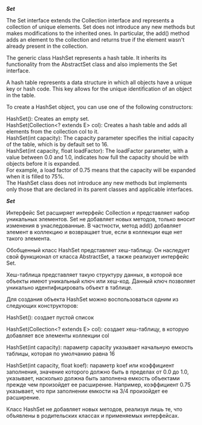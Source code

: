 ***Set***  

The Set interface extends the Collection interface and represents a collection of unique elements. Set does not introduce any new methods but makes modifications to the inherited ones. In particular, the add() method adds an element to the collection and returns true if the element wasn't already present in the collection.

The generic class HashSet represents a hash table. It inherits its functionality from the AbstractSet class and also implements the Set interface.

A hash table represents a data structure in which all objects have a unique key or hash code. This key allows for the unique identification of an object in the table.

To create a HashSet object, you can use one of the following constructors:  

HashSet(): Creates an empty set.  
HashSet(Collection<? extends E> col): Creates a hash table and adds all elements from the collection col to it.    
HashSet(int capacity): The capacity parameter specifies the initial capacity of the table, which is by default set to 16.  
HashSet(int capacity, float loadFactor): The loadFactor parameter, with a value between 0.0 and 1.0, indicates how full the capacity should be with objects before it is expanded.  
For example, a load factor of 0.75 means that the capacity will be expanded when it is filled to 75%.  
The HashSet class does not introduce any new methods but implements only those that are declared in its parent classes and applicable interfaces.











***Set***

Интерфейс Set расширяет интерфейс Collection и представляет набор уникальных элементов. Set не добавляет новых методов, только вносит изменения в унаследованные. В частности, метод add() добавляет элемент в коллекцию и возвращает true, если в коллекции еще нет такого элемента.

Обобщенный класс HashSet представляет хеш-таблицу. Он наследует свой функционал от класса AbstractSet, а также реализует интерфейс Set.

Хеш-таблица представляет такую структуру данных, в которой все объекты имеют уникальный ключ или хеш-код. Данный ключ позволяет уникально идентифицировать объект в таблице.

Для создания объекта HashSet можно воспользоваться одним из следующих конструкторов:

HashSet(): создает пустой список

HashSet(Collection<? extends E> col): создает хеш-таблицу, в которую добавляет все элементы коллекции col

HashSet(int capacity): параметр capacity указывает начальную емкость таблицы, которая по умолчанию равна 16

HashSet(int capacity, float koef): параметр koef или коэффициент заполнения, значение которого должно быть в пределах от 0.0 до 1.0, указывает, насколько должна быть заполнена емкость объектами прежде чем произойдет ее расширение. Например, коэффициент 0.75 указывает, что при заполнении емкости на 3/4 произойдет ее расширение.

Класс HashSet не добавляет новых методов, реализуя лишь те, что объявлены в родительских классах и применяемых интерфейсах.